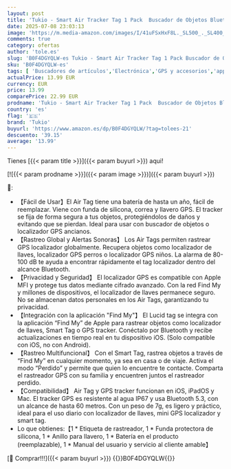 ```yaml
---
layout: post
title: 'Tukio - Smart Air Tracker Tag 1 Pack  Buscador de Objetos Bluetooth Funciona con Buscar Apple  Sólo iOS  Android no Compatible   Localizador para Llaves  Maletas  Equipaje. Batería Reemplazable. Blanco'
date: 2025-07-08 23:03:13
image: 'https://m.media-amazon.com/images/I/41uFSxHxF8L._SL500_._SL400_.jpg'
comments: true
category: ofertas
author: 'tole.es'
slug: 'B0F4DGYQLW-es Tukio - Smart Air Tracker Tag 1 Pack Buscador de Objetos...'
sku: 'B0F4DGYQLW-es'
tags: [ 'Buscadores de artículos','Electrónica','GPS y accesorios','apple','tukio','🇪🇸', ]
actualPrice: 13.99 EUR
currency: EUR
price: 13.99
comparePrice: 22.99 EUR
prodname: 'Tukio - Smart Air Tracker Tag 1 Pack  Buscador de Objetos Bluetooth Funciona con Buscar Apple  Sólo iOS  Android no Compatible   Localizador para Llaves  Maletas  Equipaje. Batería Reemplazable. Blanco'
country: 'es'
flag: '🇪🇸'
brand: 'Tukio'
buyurl: 'https://www.amazon.es/dp/B0F4DGYQLW/?tag=tolees-21'
descuento: '39.15'
average: '13.99'
---
```


Tienes [{{< param title >}}]({{< param buyurl >}}) aqui!

[![{{< param prodname >}}]({{< param image >}})]({{< param buyurl >}})

🔎:

- 【Fácil de Usar】El Air Tag tiene una batería de hasta un año, fácil de reemplazar. Viene con funda de silicona, correa y llavero GPS. El tracker se fija de forma segura a tus objetos, protegiéndolos de daños y evitando que se pierdan. Ideal para usar con buscador de objetos o localizador GPS ancianos.
- 【Rastreo Global y Alertas Sonoras】 Los Air Tags permiten rastrear GPS localizador globalmente. Recupera objetos como localizador de llaves, localizador GPS perros o localizador GPS niños. La alarma de 80-100 dB te ayuda a encontrar rápidamente el tag localizador dentro del alcance Bluetooth.
- 【Privacidad y Seguridad】 El localizador GPS es compatible con Apple MFI y protege tus datos mediante cifrado avanzado. Con la red Find My y millones de dispositivos, el localizador de llaves permanece seguro. No se almacenan datos personales en los Air Tags, garantizando tu privacidad.
- 【Integración con la aplicación "Find My"】 El Lucid tag se integra con la aplicación “Find My” de Apple para rastrear objetos como localizador de llaves, Smart Tag o GPS tracker. Conéctalo por Bluetooth y recibe actualizaciones en tiempo real en tu dispositivo iOS. (Solo compatible con iOS, no con Android).
- 【Rastreo Multifuncional】 Con el Smart Tag, rastrea objetos a través de “Find My” en cualquier momento, ya sea en casa o de viaje. Activa el modo “Perdido” y permite que quien lo encuentre te contacte. Comparta el rastreador GPS con su familia y encuentren juntos el rastreador perdido.
- 【Compatibilidad】 Air Tag y GPS tracker funcionan en iOS, iPadOS y Mac. El tracker GPS es resistente al agua IP67 y usa Bluetooth 5.3, con un alcance de hasta 60 metros. Con un peso de 7g, es ligero y práctico, ideal para el uso diario con localizador de llaves, mini GPS localizador y smart tag.
- Lo que obtienes:【1 * Etiqueta de rastreador, 1 * Funda protectora de silicona, 1 * Anillo para llavero, 1 * Batería en el producto (reemplazable), 1 * Manual del usuario y servicio al cliente amable】

[🛒 Comprar!!!]({{< param buyurl >}})
{{<world>}}B0F4DGYQLW{{</world>}}
